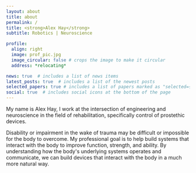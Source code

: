 ```yaml
---
layout: about
title: about
permalink: /
title: <strong>Alex Hay</strong>
subtitle: Robotics | Neuroscience

profile:
  align: right
  image: prof_pic.jpg
  image_circular: false # crops the image to make it circular
  address: *relocating*

news: true  # includes a list of news items
latest_posts: true  # includes a list of the newest posts
selected_papers: true # includes a list of papers marked as "selected={true}"
social: true  # includes social icons at the bottom of the page
---
```


My name is Alex Hay, I work at the intersection of engineering and neuroscience in the field of rehabilitation, specifically control of prostethic devices.


<!-- My name is Alex Hay, in April 2021 I joined the University of Montreal as a research associate in the Department of Neuroscience. We train monkeys to perform specific tasks while we read from an electrode implanted in their brain. Montreal sits at an intersection between neurosceince and AI, progress is a partnership. -->

<!-- I'm currently a masters student of robotics at Northwestern University in Chicago. My passion lies in prosthetics, learning new ways of augmenting human ability, and making new methodologies accessible.

<!-- I received my BS in mechanical engineering in 2014 at Iowa State University. I completed my internship at the Rehabilitation Institute of Chicago (rebuilt as the [Shirley Ryan Ability Lab](https://www.sralab.org/)) then moved on to the start-up world developing computer vision technologies. In 2019, I was accepted into the Masters of Science in Robotics program at Northwestern University. -->

Disability or impairment in the wake of trauma may be difficult or impossible for the body to overcome. My professional goal is to help build systems that interact with the body to improve function, strength, and ability. By understanding how the body's underlying systems operates and communicate, we can build devices that interact with the body in a much more natural way.

<!-- Link to your social media connections, too. This theme is set up to use [Font Awesome icons](http://fortawesome.github.io/Font-Awesome/) and [Academicons](https://jpswalsh.github.io/academicons/), like the ones below. Add your Facebook, Twitter, LinkedIn, Google Scholar, or just disable all of them. -->
